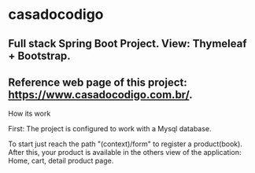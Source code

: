 # casadocodigo
## Full stack Spring Boot Project. View: Thymeleaf + Bootstrap.
## Reference web page of this project: https://www.casadocodigo.com.br/.

How its work

First: The project is configured to work with a Mysql database.

To start just reach the path "(context)/form" to register a product(book).
After this, your product is available in the others view of the application: Home, cart, detail product page.


